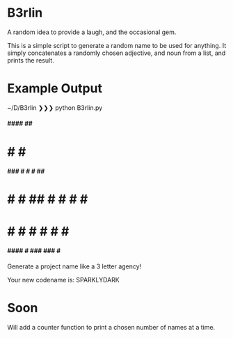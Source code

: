 # B3rlin
A random idea to provide a laugh, and the occasional gem. 

This is a simple script to generate a random name to be used for anything. It simply
concatenates a randomly chosen adjective, and noun from a list, and prints the result. 

# Example Output
~/D/B3rlin ❯❯❯ python B3rlin.py
 

 ####   ####           ##      #
 #   #     #            #
 ####    ###   # #      #     ##    ###
 #   #     #   ## #     #      #    #  #
 #   #     #   #        #      #    #  #
 ####   ####   #       ###    ###   #  #

Generate a project name like a 3 letter agency!

Your new codename is: SPARKLYDARK

# Soon
Will add a counter function to print a chosen number of names at a time. 
